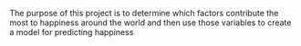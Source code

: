 The purpose of this project is to determine which factors contribute the most to happiness around the world and then use those variables to create a model for predicting happiness
